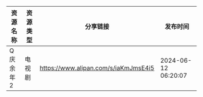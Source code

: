| 资源名称  | 资源类型 | 分享链接                                 | 发布时间                |
| ----- | ---- | ------------------------------------ | ------------------- |
| Q庆余年2 | 电视剧  | https://www.alipan.com/s/iaKmJmsE4i5 | 2024-06-12 06:20:07 |
